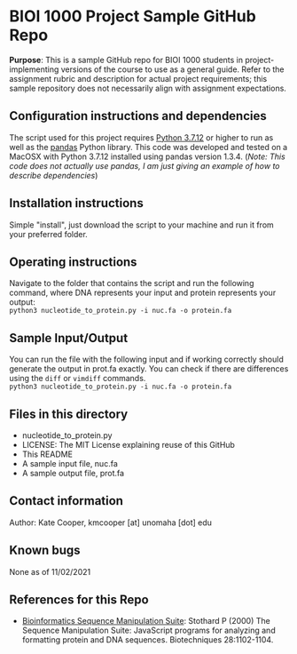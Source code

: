# BIOI 1000 Project Sample GitHub Repo
**Purpose**: This is a sample GitHub repo for BIOI 1000 students in project-implementing versions of the course to use as a general guide. Refer to the assignment rubric and description for actual project requirements; this sample repository does not necessarily align with assignment expectations.

## Configuration instructions and dependencies
The script used for this project requires [Python 3.7.12](https://www.python.org/downloads/) or higher to run as well as the [pandas](https://pandas.pydata.org) Python library. This code was developed and tested on a MacOSX with Python 3.7.12 installed using pandas version 1.3.4. (*Note: This code does not actually use pandas, I am just giving an example of how to describe dependencies*)

## Installation instructions
Simple "install", just download the script to your machine and run it from your preferred folder. 

## Operating instructions
Navigate to the folder that contains the script and run the following command, where DNA represents your input and protein represents your output:  
`python3 nucleotide_to_protein.py -i nuc.fa -o protein.fa`  

## Sample Input/Output
You can run the file with the following input and if working correctly should generate the output in prot.fa exactly. You can check if there are differences using the `diff` or `vimdiff` commands.  
`python3 nucleotide_to_protein.py -i nuc.fa -o protein.fa`  

## Files in this directory
- nucleotide_to_protein.py
- LICENSE: The MIT License explaining reuse of this GitHub
- This README
- A sample input file, nuc.fa
- A sample output file, prot.fa

## Contact information 
Author: Kate Cooper, kmcooper [at] unomaha [dot] edu

## Known bugs
None as of 11/02/2021

## References for this Repo
- [Bioinformatics Sequence Manipulation Suite](https://www.bioinformatics.org/sms2/index.html): Stothard P (2000) The Sequence Manipulation Suite: JavaScript programs for analyzing and formatting protein and DNA sequences. Biotechniques 28:1102-1104.


